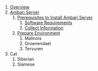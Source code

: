 1. [Overview](https://github.com/acceldata-io/odpdocumentation/wiki/Overview)
1. [Ambari Server](https://github.com/acceldata-io/odpdocumentation/wiki/Ambari-Server)
    1. [Prerequisites to Install Ambari Server](https://github.com/acceldata-io/odpdocumentation/wiki/Prerequisites-to-Install-Ambari-Server)
        1. [Software Requirements](https://github.com/acceldata-io/odpdocumentation/wiki/Software-Requirements)
        2. [Collect Information](https://github.com/acceldata-io/odpdocumentation/wiki/Collect-Information)
    2. [Prepare Environment](https://github.com/acceldata-io/odpdocumentation/wiki/Prepare-Environment)
        1. Malinois
        2. Groenendael
        3. Tervuren
2. Cat
    1. Siberian
    2. Siamese


